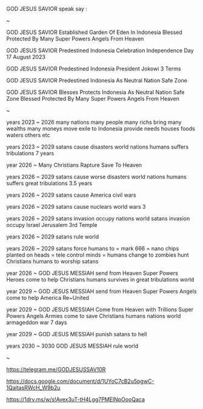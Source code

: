 GOD JESUS SAVIOR speak say :

~

GOD JESUS SAVIOR Established Garden Of Eden In Indonesia Blessed Protected By Many Super Powers Angels From Heaven

GOD JESUS SAVIOR Predestined Indonesia Celebration Independence Day 17 August 2023

GOD JESUS SAVIOR Predestined Indonesia President Jokowi 3 Terms

GOD JESUS SAVIOR Predestined Indonesia As Neutral Nation Safe Zone

GOD JESUS SAVIOR Blesses Protects Indonesia As Neutral Nation Safe Zone Blessed Protected By Many Super Powers Angels From Heaven

~

years 2023 ~ 2026 many nations many people many richs bring many wealths many moneys move exile to Indonesia provide needs houses foods waters others etc

years 2023 ~ 2029 satans cause disasters world nations humans suffers tribulations 7 years

year 2026 ~ Many Christians Rapture Save To Heaven

years 2026 ~ 2029 satans cause worse disasters world nations humans suffers great tribulations 3.5 years

years 2026 ~ 2029 satans cause America civil wars

years 2026 ~ 2029 satans cause nuclears world wars 3 

years 2026 ~ 2029 satans invasion occupy nations world satans invasion occupy Israel Jerusalem 3rd Temple

years 2026 ~ 2029 satans rule world

years 2026 ~ 2029 satans force humans to = mark 666 = nano chips planted on heads = tele control minds = humans change to zombies hunt Christians humans to worship satans

year 2026 ~ GOD JESUS MESSIAH send from Heaven Super Powers Heroes come to help Christians humans survives in great tribulations world

year 2029 ~ GOD JESUS MESSIAH send from Heaven Super Powers Angels come to help America Re~United

year 2029 ~ GOD JESUS MESSIAH Come from Heaven with Trillions Super Powers Angels Armies come to save Christians humans nations world armageddon war 7 days

year 2029 ~ GOD JESUS MESSIAH punish satans to hell

years 2030 ~ 3030 GOD JESUS MESSIAH rule world

~

https://telegram.me/GODJESUSSAV10R

https://docs.google.com/document/d/1UYoC7cB2u5pgwC-1QaitasRWcH_W9b2u

https://1drv.ms/w/s!Avex3uT-tH4Lgg7PMElNpOooQaca
